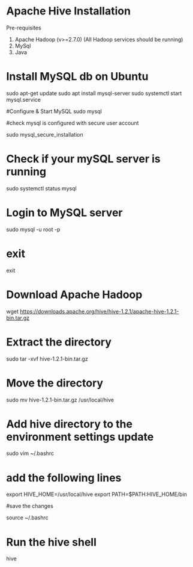 # Apache Hive Installation

Pre-requisites 
1. Apache Hadoop (v>=2.7.0) (All Hadoop services should be running)
2. MySql
3. Java

# Install MySQL db on Ubuntu 

sudo apt-get update
sudo apt install mysql-server
sudo systemctl start mysql.service

#Configure & Start MySQL 
sudo mysql

#check mysql is configured with secure user account

sudo mysql_secure_installation

# Check if your mySQL server is running 

sudo systemctl status mysql

# Login to MySQL server

sudo mysql -u root -p

# exit
exit

# Download Apache Hadoop 
wget https://downloads.apache.org/hive/hive-1.2.1/apache-hive-1.2.1-bin.tar.gz


# Extract the directory 

sudo tar -xvf hive-1.2.1-bin.tar.gz 

# Move the directory 

sudo mv hive-1.2.1-bin.tar.gz /usr/local/hive 

# Add hive directory to the environment settings update 

sudo vim ~/.bashrc 

# add the following lines 

export HIVE_HOME=/usr/local/hive
export PATH=$PATH:HIVE_HOME/bin

#save the changes 

source ~/.bashrc

# Run the hive shell

hive 
